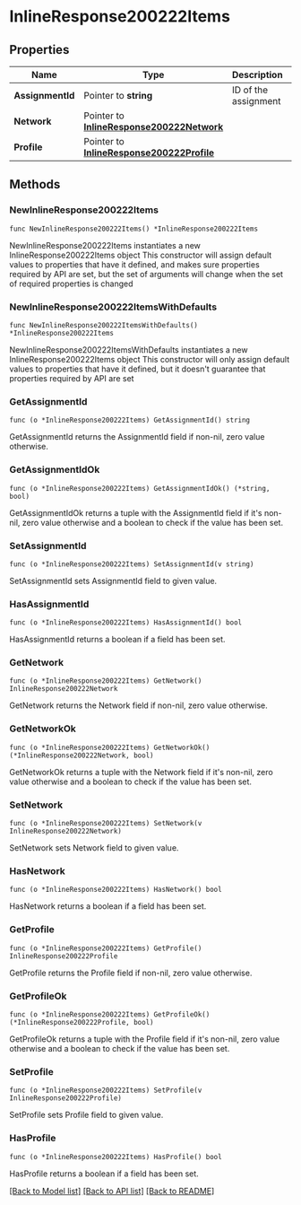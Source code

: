 # InlineResponse200222Items

## Properties

Name | Type | Description | Notes
------------ | ------------- | ------------- | -------------
**AssignmentId** | Pointer to **string** | ID of the assignment | [optional] 
**Network** | Pointer to [**InlineResponse200222Network**](InlineResponse200222Network.md) |  | [optional] 
**Profile** | Pointer to [**InlineResponse200222Profile**](InlineResponse200222Profile.md) |  | [optional] 

## Methods

### NewInlineResponse200222Items

`func NewInlineResponse200222Items() *InlineResponse200222Items`

NewInlineResponse200222Items instantiates a new InlineResponse200222Items object
This constructor will assign default values to properties that have it defined,
and makes sure properties required by API are set, but the set of arguments
will change when the set of required properties is changed

### NewInlineResponse200222ItemsWithDefaults

`func NewInlineResponse200222ItemsWithDefaults() *InlineResponse200222Items`

NewInlineResponse200222ItemsWithDefaults instantiates a new InlineResponse200222Items object
This constructor will only assign default values to properties that have it defined,
but it doesn't guarantee that properties required by API are set

### GetAssignmentId

`func (o *InlineResponse200222Items) GetAssignmentId() string`

GetAssignmentId returns the AssignmentId field if non-nil, zero value otherwise.

### GetAssignmentIdOk

`func (o *InlineResponse200222Items) GetAssignmentIdOk() (*string, bool)`

GetAssignmentIdOk returns a tuple with the AssignmentId field if it's non-nil, zero value otherwise
and a boolean to check if the value has been set.

### SetAssignmentId

`func (o *InlineResponse200222Items) SetAssignmentId(v string)`

SetAssignmentId sets AssignmentId field to given value.

### HasAssignmentId

`func (o *InlineResponse200222Items) HasAssignmentId() bool`

HasAssignmentId returns a boolean if a field has been set.

### GetNetwork

`func (o *InlineResponse200222Items) GetNetwork() InlineResponse200222Network`

GetNetwork returns the Network field if non-nil, zero value otherwise.

### GetNetworkOk

`func (o *InlineResponse200222Items) GetNetworkOk() (*InlineResponse200222Network, bool)`

GetNetworkOk returns a tuple with the Network field if it's non-nil, zero value otherwise
and a boolean to check if the value has been set.

### SetNetwork

`func (o *InlineResponse200222Items) SetNetwork(v InlineResponse200222Network)`

SetNetwork sets Network field to given value.

### HasNetwork

`func (o *InlineResponse200222Items) HasNetwork() bool`

HasNetwork returns a boolean if a field has been set.

### GetProfile

`func (o *InlineResponse200222Items) GetProfile() InlineResponse200222Profile`

GetProfile returns the Profile field if non-nil, zero value otherwise.

### GetProfileOk

`func (o *InlineResponse200222Items) GetProfileOk() (*InlineResponse200222Profile, bool)`

GetProfileOk returns a tuple with the Profile field if it's non-nil, zero value otherwise
and a boolean to check if the value has been set.

### SetProfile

`func (o *InlineResponse200222Items) SetProfile(v InlineResponse200222Profile)`

SetProfile sets Profile field to given value.

### HasProfile

`func (o *InlineResponse200222Items) HasProfile() bool`

HasProfile returns a boolean if a field has been set.


[[Back to Model list]](../README.md#documentation-for-models) [[Back to API list]](../README.md#documentation-for-api-endpoints) [[Back to README]](../README.md)


